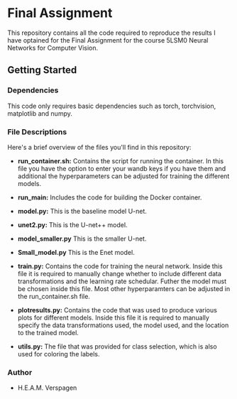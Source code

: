 # Final Assignment

This repository contains all the code required to reproduce the results I have optained for the Final Assignment for the course 5LSM0 Neural Networks for Computer Vision.


## Getting Started

### Dependencies

This code only requires basic dependencies such as torch, torchvision, matplotlib and numpy.

### File Descriptions

Here's a brief overview of the files you'll find in this repository:

- **run_container.sh:** Contains the script for running the container. In this file you have the option to enter your wandb keys if you have them and additional the hyperparameters can be adjusted for training the different models.

  
- **run_main:** Includes the code for building the Docker container. 
  

- **model.py:** This is the baseline model U-net.
- **unet2.py:** This is the U-net++ model.
- **model_smaller.py** This is the smaller U-net.
- **Small_model.py** This is the Enet model.

  
- **train.py:** Contains the code for training the neural network. Inside this file it is required to manually change whether to include different data transformations and the learning rate schedular. Futher the model must be chosen inside this file. Most other hyperparamters can be adjusted in the run_container.sh file.


- **plotresults.py:** Contains the code that was used to produce various plots for different models. Inside this file it is required to manually specify the data transformations used, the model used, and the location to the trained model.


- **utils.py:** The file that was provided for class selection, which is also used for coloring the labels.

### Author

- H.E.A.M. Verspagen
